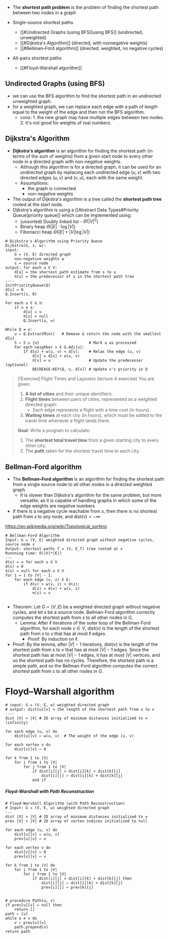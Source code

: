 - The **shortest path problem** is the problem of finding the shortest path between two nodes in a graph


- Single-source shortest paths
	- [[#Undirected Graphs (using BFS)|using BFS]] (undirected, unweighted) 
	- [[#Dijkstra's Algorithm]] (directed, with nonnegative weights)
	- [[#Bellman–Ford algorithm]] (directed, weighted, no negative cycles)
- All-pairs shortest paths
	- [[#Floyd–Warshall algorithm]]

## Undirected Graphs (using BFS) 

- we can use the BFS algorithm to find the shortest path in an undirected unweighted graph.
- for a weighted graph, we can replace each edge with a path of length equal to the weight of the edge and then run the BFS algorithm.
	- cons: 1. the new graph may have multiple edges between two nodes. 2. it's not good for weights of real numbers. 

## Dijkstra's Algorithm

- **Dijkstra's algorithm** is an algorithm for finding the shortest path (in terms of the sum of weights) from a given start node to every other node in a directed graph with non-negative weights.
	- Although this algorithm is for a directed graph, it can be used for an undirected graph by replacing each undirected edge $(u,v)$ with two directed edges $(u,v)$ and $(v,u)$, each with the same weight.
	- Assumptions: 
		- the graph is connected 
		- non-negative weights
- The output of Dijkstra's algorithm is a tree called the **shortest path tree** rooted at the start node.
- Dijkstra's algorithm is using a [[Abstract Data Types#Priority Queue|priority queue]] which can be implemented using:
	- (unsorted) Doubly linked list - $\Theta(|V|^2)$
	- Binary heap $\Theta(|E|\cdot \log|V|)$
	- Fibonacci heap $\Theta(|E| + |V|\log|V|)$


```
# Dijkstra's Algorithm using Priority Queue
Dijkstra(G, s, w):
input: 
	G = (V, E) directed graph
	non-negative weights w
	s = source node
output: for each u ∈ V:
	d[u] = the shortest path estimate from s to u
	π[u] = the predecessor of u in the shortest path tree
----
InitPriorityQueue(Q)
d[s] = 0
Q.Insert(s, 0)

For each u ∈ G.V: 
	if u ≠ s:
		d[u] = ∞
		π[u] = null  
		Q.Insert(u, ∞)

While Q ≠ ∅:
    u ← Q.ExtractMin()   # Remove & return the node with the smallest d[u]
    S ← S ∪ {u}                      # Mark u as processed
    For each neighbor v ∈ G.Adj[u]:
        If d[u] + w(u, v) < d[v]:    # Relax the edge (u, v)
            d[v] = d[u] + w(u, v)
            π[v] = u                 # Update the predecessor (optional)
            DECREASE-KEY(Q, v, d[v]) # Update v's priority in Q
```



> [!Exercise] Flight Times and Layovers (lecture 4 exercise)
> You are given:
> 1. **A list of cities** and their unique identifiers.
>2. **Flight times** between pairs of cities, represented as a weighted directed graph:
>    - Each edge represents a flight with a time cost (in hours).
>3. **Waiting times** at each city (in hours), which must be added to the travel time whenever a flight lands there.
>
>**Goal**: Write a program to calculate:
>
>1. The **shortest total travel time** from a given starting city to every other city.
>2. The **path** taken for the shortest travel time to each city.



## Bellman–Ford algorithm

- The **Bellman–Ford algorithm** is an algorithm for finding the shortest path from a single source node to all other nodes in a directed weighted graph.
	- It is slower than Dijkstra's algorithm for the same problem, but more versatile, as it is capable of handling graphs in which some of the edge weights are negative numbers
- If there is a negative cycle reachable from $s$, then there is no shortest path from $s$ to any node, and $\text{dist}(v)=-\infty$


https://en.wikipedia.org/wiki/Topological_sorting

```
# Bellman-Ford Algorithm
Input: G = (V, E) weighted directed graph without negative cycles, source node s
Output: shortest-paths T = (V, E_T) tree rooted at s
Runnning time: O(|V|*|E|)
---
d(u) = ∞ for each u ∈ V
d(s) = 0
π(u) = null for each u ∈ V
for i = 1 to |V| - 1:
    for each edge (v, z) ∈ E:
        if d(v) + w(v, z) < d(z):
            d(z) = d(v) + w(v, z)
            π(z) = v
            
```

- Theorem: Let $G=(V,E)$ be a weighted directed graph without negative cycles, and let $s$ be a source node. Bellman-Ford algorithm correctly computes the shortest path from $s$ to all other nodes in $G$.
	- Lemma: After $\ell$ iterations of the outer loop of the Bellman-Ford algorithm, for each node $v\in{V}$, $\text{dist}(v)$ is the length of the shortest path from $s$ to $v$ that has at most $\ell$ edges.
		- Proof: By induction on $\ell$.
- Proof: By the lemma, after $|V|-1$ iterations, $\text{dist}(v)$ is the length of the shortest path from $s$ to $v$ that has at most $|V|-1$ edges. Since the shortest path has at most $|V|-1$ edges, it has at most $|V|$ vertices, and so the shortest path has no cycles. Therefore, the shortest path is a simple path, and so the Bellman-Ford algorithm computes the correct shortest path from $s$ to all other nodes in $G$.


# Floyd–Warshall algorithm

```
# input: G = (V, E, w) weighted directed graph
# output: dist[u][v] = the length of the shortest path from u to v
----
dist |V| × |V| # 2D array of minimum distances initialized to ∞ (infinity)

for each edge (u, v) do
    dist[u][v] ← w(u, v)  # The weight of the edge (u, v)

for each vertex v do
    dist[v][v] ← 0

for k from 1 to |V|
    for i from 1 to |V|
        for j from 1 to |V|
            if dist[i][j] > dist[i][k] + dist[k][j] 
                dist[i][j] ← dist[i][k] + dist[k][j]
            end if
```
##### Floyd-Warshall with Path Reconstruction

```
# Floyd-Warshall Algorithm (with Path Reconstruction)
# Input: G = (V, E, w) weighted directed graph
---
dist |V| × |V| # 2D array of minimum distances initialized to ∞
prev |V| × |V| # 2D array of vertex indices initialized to null

for each edge (u, v) do
	dist[u][v] ← w(u, v)
	prev[u][v] ← u

for each vertex v do
	dist[v][v] ← 0
	prev[v][v] ← v

for k from 1 to |V| do
	for i from 1 to |V|
		for j from 1 to |V|
			if dist[i][j] > dist[i][k] + dist[k][j] then
				dist[i][j] ← dist[i][k] + dist[k][j]
				prev[i][j] ← prev[k][j]


# procedure Path(u, v)
if prev[u][v] = null then
	return []
path ← [v]
while u ≠ v do
	v ← prev[u][v]
	path.prepend(v)
return path
```